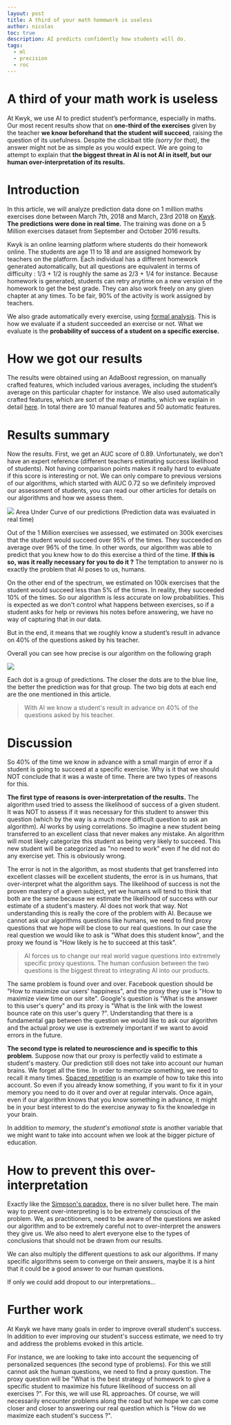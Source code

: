 ```yaml
---
layout: post
title: A third of your math homework is useless
author: nicolas
toc: true
description: AI predicts confidently how students will do.
tags:
  - ml
  - precision
  - roc
---
```


# A third of your math work is useless

At Kwyk, we use AI to predict student’s performance, especially in maths. Our most recent results show that on **one-third of the exercises** given by the teacher **we know beforehand that the student will succeed**, raising the question of its usefulness. Despite the clickbait title _(sorry for that)_, the answer might not be as simple as you would expect. We are going to attempt to explain that **the biggest threat in AI is not AI in itself, but our human over-interpretation of its results.**

# Introduction

In this article, we will analyze prediction data done on 1 million maths exercises done between March 7th, 2018 and March, 23rd 2018 on [Kwyk](https://www.kwyk.fr). **The predictions were done in real time.** The training was done on a 5 Million exercises dataset from September and October 2016 results.

Kwyk is an online learning platform where students do their homework online. The students are age 11 to 18 and are assigned homework by teachers on the platform. Each individual has a different homework generated automatically, but all questions are equivalent in terms of difficulty : 1/3 + 1/2 is roughly the same as 2/3 + 1/4 for instance. Because homework is generated, students can retry anytime on a new version of the homework to get the best grade. They can also work freely on any given chapter at any times. To be fair, 90% of the activity is work assigned by teachers.

We also grade automatically every exercise, using [formal analysis](https://en.wikipedia.org/wiki/Computer_algebra_system). This is how we evaluate if a student succeeded an exercise or not. What we evaluate is the **probability of success of a student on a specific exercise.**

# How we got our results

The results were obtained using an AdaBoost regression, on manually crafted features, which included various averages, including the student’s average on this particular chapter for instance. We also used automatically crafted features, which are sort of the map of maths, which we explain in detail [here](https://towardsdatascience.com/a-non-nlp-application-of-word2vec-c637e35d3668). In total there are 10 manual features and 50 automatic features.

# Results summary

Now the results. First, we get an AUC score of 0.89. Unfortunately, we don’t have an expert reference (different teachers estimating success likelihood of students). Not having comparison points makes it really hard to evaluate if this score is interesting or not. We can only compare to previous versions of our algorithms, which started with AUC 0.72 so we definitely improved our assessment of students, you can read our other articles for details on our algorithms and how we assess them.

![](/assets/images/a-third1.png)
Area Under Curve of our predictions (Prediction data was evaluated in real time)

Out of the 1 Million exercises we assessed, we estimated on 300k exercises that the student would succeed over 95% of the times. They succeeded on average over 96% of the time. In other words,  our algorithm was able to predict that you knew how to do this exercise a third of the time. **If this is so, was it really necessary for you to do it ?** The temptation to answer no is exactly the problem that AI poses to us, humans.

On the other end of the spectrum, we estimated on 100k exercises that the student would succeed less than 5% of the times. In reality, they succeeded 10% of the times. So our algorithm is less accurate on low probabilities. This is expected as we don't control what happens between exercises, so if a student asks for help or reviews his notes before answering, we have no way of capturing that in our data.

But in the end, it means that we roughly know a student’s result in advance on 40% of the questions asked by his teacher.

Overall you can see how precise is our algorithm on the following graph

![](/assets/images/a-third2.png)

Each dot is a group of predictions. The closer the dots are to the blue line, the better the prediction was for that group. The two big dots at each end are the one mentioned in this article.

> With AI we know a student's result in advance on 40% of the questions asked by his teacher.

# Discussion

So 40% of the time we know in advance with a small margin of error if a student is going to succeed at a specific exercise. Why is it that we should NOT conclude that it was a waste of time. There are two types of reasons for this.

**The first type of reasons is over-interpretation of the results.** The algorithm used tried to assess the likelihood of success of a given student. It was NOT to assess if it was necessary for this student to answer this question (which by the way is a much more difficult question to ask an algorithm). AI works by using correlations. So imagine a new student being transferred to an excellent class that never makes any mistake. An algorithm will most likely categorize this student as being very likely to succeed. This new student will be categorized as "no need to work" even if he did not do any exercise yet. This is obviously wrong.

The error is not in the algorithm, as most students that get transferred into excellent classes will be excellent students, the error is in us humans, that over-interpret what the algorithm says. The likelihood of success is not the proven mastery of a given subject, yet we humans will tend to think that both are the same because we estimate the likelihood of success with our estimate of a student's mastery. AI does not work that way. Not understanding this is really the core of the problem with AI. Because we cannot ask our algorithms questions like humans, we need to find proxy questions that we hope will be close to our real questions. In our case the real question we would like to ask is "What does this student know", and the proxy we found is "How likely is he to succeed at this task".

> AI forces us to change our real world vague questions into extremely specific proxy questions. The human confusion between the two questions is the biggest threat to integrating AI into our products.

The same problem is found over and over. Facebook question should be "How to maximize our users' happiness", and the proxy they use is "How to maximize view time on our site". Google's question is "What is the answer to this user's query" and its proxy is "What is the link with the lowest bounce rate on this user's query ?". Understanding that there is a fundamental gap between the question we would like to ask our algorithm and the actual proxy we use is extremely important if we want to avoid errors in the future.

**The second type is related to neuroscience and is specific to this problem**. Suppose now that our proxy is perfectly valid to estimate a student's mastery. Our prediction still does not take into account our human brains. We forget all the time. In order to memorize something, we need to recall it many times. [Spaced repetition](https://en.wikipedia.org/wiki/Spaced_repetition) is an example of how to take this into account. So even if you already know something, if you want to fix it in your memory you need to do it over and over at regular intervals. Once again, even if our algorithm knows that you know something in advance, it might be in your best interest to do the exercise anyway to fix the knowledge in your brain.

In addition to _memory_, the _student's emotional state_ is another variable that we might want to take into account when we look at the bigger picture of education.

# How to prevent this over-interpretation

Exactly like the [Simpson's paradox,](https://en.wikipedia.org/wiki/Simpson%27s_paradox) there is no silver bullet here. The main way to prevent over-interpreting is to be extremely conscious of the problem. We, as practitioners, need to be aware of the questions we asked our algorithm and to be extremely careful not to over-interpret the answers they give us. We also need to alert everyone else to the types of conclusions that should not be drawn from our results.

We can also multiply the different questions to ask our algorithms. If many specific algorithms seem to converge on their answers, maybe it is a hint that it could be a good answer to our human questions.

If only we could add dropout to our interpretations…

# Further work

At Kwyk we have many goals in order to improve overall student's success. In addition to ever improving our student's success estimate, we need to try and address the problems evoked in this article.

For instance, we are looking to take into account the sequencing of personalized sequences (the second type of problems). For this we still cannot ask the human questions, we need to find a proxy question. The proxy question will be "What is the best strategy of homework to give a specific student to maximize his future likelihood of success on all exercises ?". For this, we will use RL approaches. Of course, we will necessarily encounter problems along the road but we hope we can come closer and closer to answering our real question which is "How do we maximize each student's success ?".
